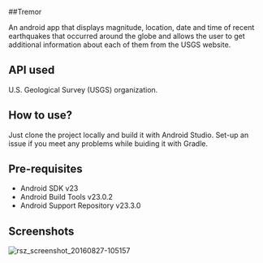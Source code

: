 ##Tremor

An android app that displays magnitude, location, date and time of recent earthquakes that occurred around the globe and allows the user to get additional information about each of them from the USGS website.

API used
--------

U.S. Geological Survey (USGS) organization.

How to use?
-----------
Just clone the project locally and build it with Android Studio. Set-up an issue if you meet any problems while buiding it with Gradle.

Pre-requisites
--------------
- Android SDK v23
- Android Build Tools v23.0.2
- Android Support Repository v23.3.0

Screenshots
-----------
![rsz_screenshot_20160827-105157](https://cloud.githubusercontent.com/assets/12759088/18025408/3f66b230-6c46-11e6-91dc-e30dc4cdff96.png)
